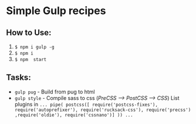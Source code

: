 # Simple Gulp recipes

## How to Use: 


1. `$ npm i gulp -g`
2. `$ npm i`
3. `$ npm  start`



## Tasks:

* `gulp pug` - Build from pug to html
* `gulp style` - Compile sass to css (_PreCSS --> PostCSS --> CSS_) 
    List plugins in 
    `...
pipe( postcss([ require('postcss-fixes'), require('autoprefixer'), require('rucksack-css'), require('precss') ,require('oldie'), require('cssnano')] ))
...`


